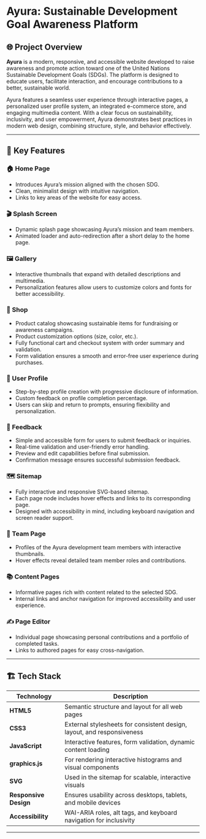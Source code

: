 # Ayura: Sustainable Development Goal Awareness Platform

## 🌐 Project Overview
**Ayura** is a modern, responsive, and accessible website developed to raise awareness and promote action toward one of the United Nations Sustainable Development Goals (SDGs). The platform is designed to educate users, facilitate interaction, and encourage contributions to a better, sustainable world.

Ayura features a seamless user experience through interactive pages, a personalized user profile system, an integrated e-commerce store, and engaging multimedia content. With a clear focus on sustainability, inclusivity, and user empowerment, Ayura demonstrates best practices in modern web design, combining structure, style, and behavior effectively.

---

## 🚀 Key Features

### 🏠 Home Page
- Introduces Ayura’s mission aligned with the chosen SDG.
- Clean, minimalist design with intuitive navigation.
- Links to key areas of the website for easy access.

### 🎬 Splash Screen
- Dynamic splash page showcasing Ayura’s mission and team members.
- Animated loader and auto-redirection after a short delay to the home page.

### 🖼️ Gallery
- Interactive thumbnails that expand with detailed descriptions and multimedia.
- Personalization features allow users to customize colors and fonts for better accessibility.

### 🛒 Shop
- Product catalog showcasing sustainable items for fundraising or awareness campaigns.
- Product customization options (size, color, etc.).
- Fully functional cart and checkout system with order summary and validation.
- Form validation ensures a smooth and error-free user experience during purchases.

### 👤 User Profile
- Step-by-step profile creation with progressive disclosure of information.
- Custom feedback on profile completion percentage.
- Users can skip and return to prompts, ensuring flexibility and personalization.

### 📝 Feedback
- Simple and accessible form for users to submit feedback or inquiries.
- Real-time validation and user-friendly error handling.
- Preview and edit capabilities before final submission.
- Confirmation message ensures successful submission feedback.

### 🗺️ Sitemap
- Fully interactive and responsive SVG-based sitemap.
- Each page node includes hover effects and links to its corresponding page.
- Designed with accessibility in mind, including keyboard navigation and screen reader support.

### 👥 Team Page
- Profiles of the Ayura development team members with interactive thumbnails.
- Hover effects reveal detailed team member roles and contributions.

### 📚 Content Pages
- Informative pages rich with content related to the selected SDG.
- Internal links and anchor navigation for improved accessibility and user experience.

### ✍️ Page Editor
- Individual page showcasing personal contributions and a portfolio of completed tasks.
- Links to authored pages for easy cross-navigation.

---

## 🏗️ Tech Stack

| Technology     | Description                                                             |
|----------------|-------------------------------------------------------------------------|
| **HTML5**      | Semantic structure and layout for all web pages                         |
| **CSS3**       | External stylesheets for consistent design, layout, and responsiveness  |
| **JavaScript** | Interactive features, form validation, dynamic content loading          |
| **graphics.js**| For rendering interactive histograms and visual components              |
| **SVG**        | Used in the sitemap for scalable, interactive visuals                   |
| **Responsive Design** | Ensures usability across desktops, tablets, and mobile devices |
| **Accessibility** | WAI-ARIA roles, alt tags, and keyboard navigation for inclusivity   |

---

